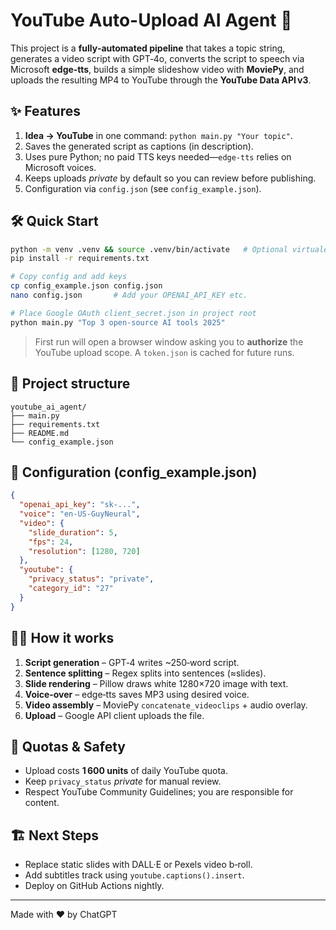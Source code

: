 
# YouTube Auto-Upload AI Agent 🚀

This project is a **fully‑automated pipeline** that takes a topic string,
generates a video script with GPT‑4o, converts the script to speech via
Microsoft **edge‑tts**, builds a simple slideshow video with **MoviePy**, and
uploads the resulting MP4 to YouTube through the **YouTube Data API v3**.

## ✨ Features
1. **Idea → YouTube** in one command: `python main.py "Your topic"`.
2. Saves the generated script as captions (in description).
3. Uses pure Python; no paid TTS keys needed—`edge-tts` relies on Microsoft voices.
4. Keeps uploads *private* by default so you can review before publishing.
5. Configuration via `config.json` (see `config_example.json`).

## 🛠️ Quick Start

```bash
python -m venv .venv && source .venv/bin/activate   # Optional virtualenv
pip install -r requirements.txt

# Copy config and add keys
cp config_example.json config.json
nano config.json       # Add your OPENAI_API_KEY etc.

# Place Google OAuth client_secret.json in project root
python main.py "Top 3 open‑source AI tools 2025"
```

> First run will open a browser window asking you to **authorize** the
YouTube upload scope. A `token.json` is cached for future runs.

## 📁 Project structure
```
youtube_ai_agent/
├── main.py
├── requirements.txt
├── README.md
└── config_example.json
```

## 📝 Configuration (config_example.json)
```json
{
  "openai_api_key": "sk-...",
  "voice": "en-US-GuyNeural",
  "video": {
    "slide_duration": 5,
    "fps": 24,
    "resolution": [1280, 720]
  },
  "youtube": {
    "privacy_status": "private",
    "category_id": "27"
  }
}
```

## 🧑‍💻 How it works
1. **Script generation** – GPT‑4 writes ~250‑word script.
2. **Sentence splitting** – Regex splits into sentences (≈slides).
3. **Slide rendering** – Pillow draws white 1280×720 image with text.
4. **Voice‑over** – edge‑tts saves MP3 using desired voice.
5. **Video assembly** – MoviePy `concatenate_videoclips` + audio overlay.
6. **Upload** – Google API client uploads the file.

## 🔐 Quotas & Safety
* Upload costs **1 600 units** of daily YouTube quota.
* Keep `privacy_status` *private* for manual review.
* Respect YouTube Community Guidelines; you are responsible for content.

## 🏗️ Next Steps
* Replace static slides with DALL·E or Pexels video b‑roll.
* Add subtitles track using `youtube.captions().insert`.
* Deploy on GitHub Actions nightly.

---

Made with ❤️ by ChatGPT

